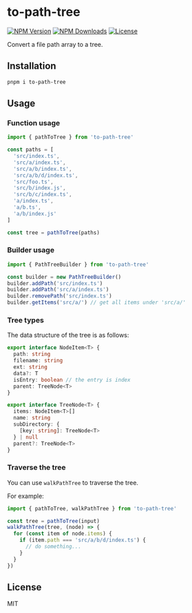 # to-path-tree

<a href="https://www.npmjs.com/package/to-path-tree" target="_blank" rel="noopener noreferrer"><img src="https://badgen.net/npm/v/to-path-tree" alt="NPM Version" /></a>
<a href="https://www.npmjs.com/package/to-path-tree" target="_blank" rel="noopener noreferrer"><img src="https://badgen.net/npm/dt/to-path-tree" alt="NPM Downloads" /></a>
<a href="https://github.com/alexzhang1030/to-path-tree/blob/main/LICENSE" target="_blank" rel="noopener noreferrer"><img src="https://badgen.net/github/license/alexzhang1030/to-path-tree" alt="License" /></a>

Convert a file path array to a tree.

## Installation

```bash
pnpm i to-path-tree
```

## Usage

### Function usage

```ts
import { pathToTree } from 'to-path-tree'

const paths = [
  'src/index.ts',
  'src/a/index.ts',
  'src/a/b/index.ts',
  'src/a/b/d/index.ts',
  'src/foo.ts',
  'src/b/index.js',
  'src/b/c/index.ts',
  'a/index.ts',
  'a/b.ts',
  'a/b/index.js'
]

const tree = pathToTree(paths)
```

### Builder usage

```ts
import { PathTreeBuilder } from 'to-path-tree'

const builder = new PathTreeBuilder()
builder.addPath('src/index.ts')
builder.addPath('src/a/index.ts')
builder.removePath('src/index.ts')
builder.getItems('src/a/') // get all items under 'src/a/'
```

### Tree types

The data structure of the tree is as follows:

```ts
export interface NodeItem<T> {
  path: string
  filename: string
  ext: string
  data?: T
  isEntry: boolean // the entry is index
  parent: TreeNode<T>
}

export interface TreeNode<T> {
  items: NodeItem<T>[]
  name: string
  subDirectory: {
    [key: string]: TreeNode<T>
  } | null
  parent?: TreeNode<T>
}
```

### Traverse the tree

You can use `walkPathTree` to traverse the tree.

For example:

```ts
import { pathToTree, walkPathTree } from 'to-path-tree'

const tree = pathToTree(input)
walkPathTree(tree, (node) => {
  for (const item of node.items) {
    if (item.path === 'src/a/b/d/index.ts') {
      // do something...
    }
  }
})
```

## License

MIT
